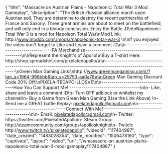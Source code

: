 {
    "title": "Massacre on Austrian Plains - Napoleonic: Total War 3 Mod Gameplay",
    "description": "The British-Russian alliance march upon Austrian soil.  They are determine to destroy the recent partnership of France and Saxony.  Three great armies are about to meet on the battlefield, and will only end in a bloody conclusion.  Enjoy the Battle :D\n\nNapoleonic: Total War 3 is a mod for Napoleon Total War\nMod Link: http:\/\/www.moddb.com\/mods\/napoleonic-total-war-3 \n\nIf you enjoyed the video don't forget to Like and Leave a comment :D\n\n-----------------------------------------PA Merchandise----------------------------------------------\n\nRepresent the Knight's of Apollo!\nBuy a T-shirt Here: http:\/\/shop.spreadshirt.com\/pixelatedapollo\/\n\n---------------------------------------------------------------------------------------------------------------\nGreen Man Gaming Link:\nhttp:\/\/www.greenmangaming.com\/?tap_a=1964-996bbb&tap_s=29753-aa0a78\n\nGreen Man Gaming Discount Code 20% Off:\nPIXELA-TEDAPO-LLOSVE\n\n----------------------------------How You Can Support Me! -----------------------------------\n\n- Like, share and leave a comment :D\n- Turn OFF adblock or whitelist my channel\n- Buy a Game from Green Man Gaming (Use the Link Above) \n- Send me a GREAT battle Replay: pixelatedapollo@gmail.com\n\n------------------------------------------Connect With Me!-----------------------------------------\n\n- Email: pixelatedapollo@gmail.com\n- Twitter: https:\/\/twitter.com\/PixelatedApollo\n- Steam Group:  http:\/\/steamcommunity.com\/groups\/apollosknights\n- Twitch: http:\/\/www.twitch.tv\/pixelatedapollo",
    "videoid": "117404987",
    "date_created": "1483028354",
    "date_modified": "1506478190",
    "type": "captivate",
    "layout": "video",
    "url": "\/v\/massacre-on-austrian-plains-napoleonic-total-war-3-mod-gameplay\/117404987"
}